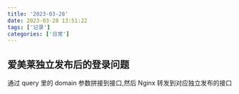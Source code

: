 ```yaml
---
title: '2023-03-28'
date: 2023-03-28 13:51:22
tags: ['记录']
categories: ['日常']
---
```


## 爱美莱独立发布后的登录问题

通过 query 里的 domain 参数拼接到接口,然后 Nginx 转发到对应独立发布的接口
